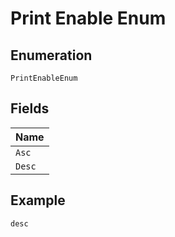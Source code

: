 
# Print Enable Enum

## Enumeration

`PrintEnableEnum`

## Fields

| Name |
|  --- |
| `Asc` |
| `Desc` |

## Example

```
desc
```

